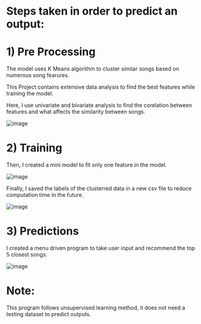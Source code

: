 # Steps taken in order to predict an output:

# 1) Pre Processing

  The model uses K Means algorithm to cluster similar songs based on numerous song fearures.

  This Project contains extensive data analysis to find the best features while training the model. 
  
  Here, I use univariate and bivariate analysis to find the corelation between features and what affects the similarity between songs.

  ![image](https://user-images.githubusercontent.com/70202348/173811955-cbc725d2-062c-4f4b-9a1e-217e6bb26e35.png)

  # 2) Training 

  Then, I created a mini model to fit only one feature in the model.

  ![image](https://user-images.githubusercontent.com/70202348/173812127-f4fb34ca-4b6b-4966-a63d-c618aa78cd43.png)

  Finally, I saved the labels of the clusterred data in a new csv file to reduce computation time in the future.

  ![image](https://user-images.githubusercontent.com/70202348/173812251-438718a8-4a9e-4e51-bcf6-04560f6b27d2.png)

  # 3) Predictions

  I created a menu driven program to take user input and recommend the top 5 closest songs.

  ![image](https://user-images.githubusercontent.com/70202348/173812584-7c081e9f-1ca5-4be1-807d-30f75d17bf48.png)

# Note:
This program follows unsupervised learning method, it does not need a testing dataset to predict outputs.
